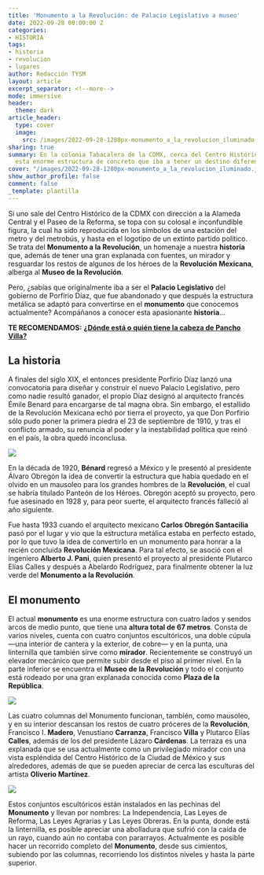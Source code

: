 ```yaml
---
title: 'Monumento a la Revolución: de Palacio Legislativo a museo'
date: 2022-09-28 00:00:00 Z
categories:
- HISTORIA
tags:
- historia
- revolucion
- lugares
author: Redacción TYSM
layout: article
excerpt_separator: <!--more-->
mode: immersive
header:
  theme: dark
article_header:
  type: cover
  image:
    src: /images/2022-09-28-1280px-monumento_a_la_revolucion_iluminado.jpeg
sharing: true
summary: En la colonia Tabacalera de la CDMX, cerca del Centro Histórico, se encuentra
  esta enorme estructura de concreto que iba a tener un destino diferente…
cover: "/images/2022-09-28-1280px-monumento_a_la_revolucion_iluminado.jpeg"
show_author_profile: false
comment: false
_template: plantilla
---
```







Si uno sale del Centro Histórico de la CDMX con dirección a la Alameda Central y el Paseo de la Reforma, se topa con su colosal e inconfundible figura, la cual ha sido reproducida en los símbolos de una estación del metro y del metrobús, y hasta en el logotipo de un extinto partido político. Se trata del **Monumento a la Revolución**, un homenaje a nuestra **historia** que, además de tener una gran explanada con fuentes, un mirador y resguardar los restos de algunos de los héroes de la **Revolución Mexicana**, alberga al **Museo de la Revolución**.

Pero, ¿sabías que originalmente iba a ser el **Palacio Legislativo** del gobierno de Porfirio Díaz, que fue abandonado y que después la estructura metálica se adaptó para convertirse en el **monumento** que conocemos actualmente? Acompáñanos a conocer esta apasionante **historia**…

**TE RECOMENDAMOS:** [**¿Dónde está o quién tiene la cabeza de Pancho Villa?**](https://blog.tonoysumariachi.com/historia/2022/07/01/donde-esta-o-quien-tiene-la-cabeza-de-pancho-villa.html)

## La historia

A finales del siglo XIX, el entonces presidente Porfirio Díaz lanzó una convocatoria para diseñar y construir el nuevo Palacio Legislativo, pero como nadie resultó ganador, el propio Díaz designó al arquitecto francés Émile Benard para encargarse de tal magna obra. Sin embargo, el estallido de la Revolución Mexicana echó por tierra el proyecto, ya que Don Porfirio sólo pudo poner la primera piedra el 23 de septiembre de 1910, y tras el conflicto armado, su renuncia al poder y la inestabilidad política que reinó en el país, la obra quedó inconclusa.

![](https://upload.wikimedia.org/wikipedia/commons/8/8c/Palacio_Legislativo_Mexico_%28Maqueta%29.jpg)

En la década de 1920, **Bénard** regresó a México y le presentó al presidente Álvaro Obregón la idea de convertir la estructura que había quedado en el olvido en un mausoleo para los grandes hombres de la **Revolución**, el cual se habría titulado Panteón de los Héroes. Obregón aceptó su proyecto, pero fue asesinado en 1928 y, para peor suerte, el arquitecto francés falleció al año siguiente.

Fue hasta 1933 cuando el arquitecto mexicano **Carlos Obregón Santacilia** pasó por el lugar y vio que la estructura metálica estaba en perfecto estado, por lo que tuvo la idea de convertirlo en un monumento para honrar a la recién concluida **Revolución Mexicana**. Para tal efecto, se asoció con el ingeniero **Alberto J. Pani**, quien presentó el proyecto al presidente Plutarco Elías Calles y después a Abelardo Rodríguez, para finalmente obtener la luz verde del **Monumento a la Revolución**.

## El monumento

El actual **monumento** es una enorme estructura con cuatro lados y sendos arcos de medio punto, que tiene una **altura total de 67 metros**. Consta de varios niveles, cuenta con cuatro conjuntos escultóricos, una doble cúpula —una interior de cantera y la exterior, de cobre— y en la punta, una linternilla que también sirve como **mirador**. Recientemente se construyó un elevador mecánico que permite subir desde el piso al primer nivel. En la parte inferior se encuentra el **Museo de la Revolución** y todo el conjunto está rodeado por una gran explanada conocida como **Plaza de la República**.

![](https://upload.wikimedia.org/wikipedia/commons/thumb/b/b7/Monumento_a_la_Revoluci%C3%B3n_1.jpg/1024px-Monumento_a_la_Revoluci%C3%B3n_1.jpg)

Las cuatro columnas del Monumento funcionan, también, como mausoleo, y en su interior descansan los restos de cuatro próceres de la **Revolución**, Francisco I. **Madero**, Venustiano **Carranza**, Francisco **Villa** y Plutarco Elías **Calles**, además de los del presidente Lázaro **Cárdenas**. La terraza es una explanada que se usa actualmente como un privilegiado mirador con una vista espléndida del Centro Histórico de la Ciudad de México y sus alrededores, además de que se pueden apreciar de cerca las esculturas del artista **Oliverio Martínez**.

![](https://upload.wikimedia.org/wikipedia/commons/thumb/e/ea/Escultura_%22Independencia%22.jpg/768px-Escultura_%22Independencia%22.jpg)

Estos conjuntos escultóricos están instalados en las pechinas del **Monumento** y llevan por nombres: La Independencia, Las Leyes de Reforma, Las Leyes Agrarias y Las Leyes Obreras. En la punta, donde está la linternilla, es posible apreciar una abolladura que sufrió con la caída de un rayo, cuando aún no contaba con pararrayos. Actualmente es posible hacer un recorrido completo del **Monumento**, desde sus cimientos, subiendo por las columnas, recorriendo los distintos niveles y hasta la parte superior.
